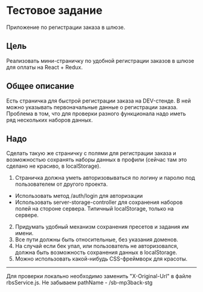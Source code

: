 # Тестовое задание
Приложение по регистрации заказа в шлюзе.

## Цель
Реализовать мини-страничку по удобной регистрации заказов в шлюзе для оплаты на React + Redux.

## Общее описание
Есть страничка для быстрой регистрации заказа на DEV-стенде.
В ней можно указывать первоначальные данные о регистрации заказа. Проблема в том, что для проверки разного функционала надо иметь ряд нескольких наборов данных.

## Надо
Сделать такую же страничку с полями для регистрации заказа и возможностью сохранять наборы данных в профили (сейчас там это сделано не красиво, в localStorage).

1. Страничка должна уметь авторизовываться по логину и паролю под пользователем от другого проекта.
- Использовать метод /auth/login для авторизации
- Использовать server-storage-controller для сохранения наборов полей на стороне сервера. Типичный localStorage, только на сервере.
2. Придумать удобный механизм сохранения пресетов и задания им имени.
3. Все пути должны быть относительные, без указания доменов.
4. На случай если бек упал, или пользователь не авторизовался, должна быть возможность сохранения данных в localStorage.
5. Можно использовать какой-нибудь CSS-фреймворк для красоты.

-------------------------------------------------------------
Для проверки локально необходимо заменить "X-Original-Url" в файле rbsService.js.
Не забываем pathName - /sb-mp3back-stg
